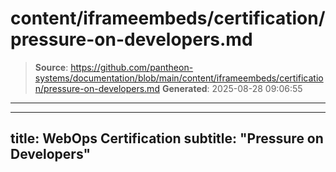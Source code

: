 # content/iframeembeds/certification/pressure-on-developers.md

> **Source**: https://github.com/pantheon-systems/documentation/blob/main/content/iframeembeds/certification/pressure-on-developers.md
> **Generated**: 2025-08-28 09:06:55

---

---
title: WebOps Certification
subtitle: "Pressure on Developers"
---

<Partial file="certification-guide/pressure-on-developers.md" />
